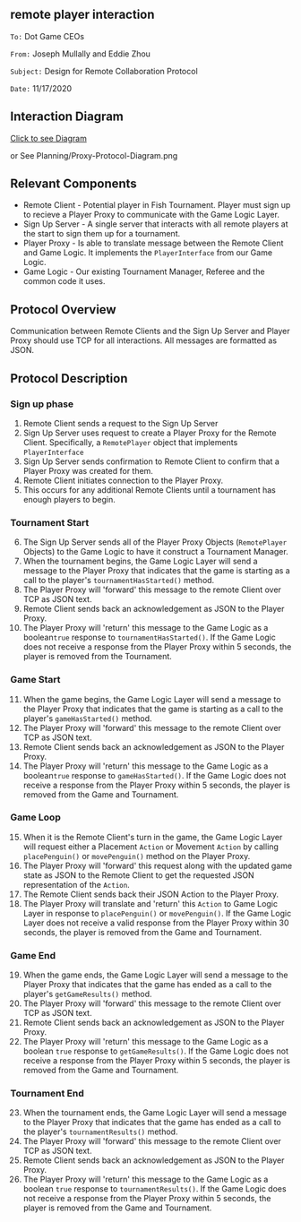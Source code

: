 ##  remote player interaction

`To:` Dot Game CEOs

`From:` Joseph Mullally and Eddie Zhou

`Subject:` Design for Remote Collaboration Protocol

`Date:` 11/17/2020

## Interaction Diagram

[Click to see Diagram](https://static.swimlanes.io/bedb407754938a885f3a109f51c8dc82.png)

or See Planning/Proxy-Protocol-Diagram.png

## Relevant Components

- Remote Client - Potential player in Fish Tournament. Player must sign up to recieve a Player Proxy to communicate with the Game Logic Layer.
- Sign Up Server - A single server that interacts with all remote players at the start to sign them up for a tournament.
- Player Proxy - Is able to translate message between the Remote Client and Game Logic. It implements the `PlayerInterface` from our Game Logic.
- Game Logic - Our existing Tournament Manager, Referee and the common code it uses.

## Protocol Overview

Communication between Remote Clients and the Sign Up Server and  Player Proxy should use TCP for all interactions. All messages are formatted as JSON.


## Protocol Description


### Sign up phase
1. Remote Client sends a request to the Sign Up Server
2. Sign Up Server uses request to create a Player Proxy for the Remote Client. Specifically, a `RemotePlayer` object that implements `PlayerInterface`
3. Sign Up Server sends confirmation to Remote Client to confirm that a Player Proxy was created for them.
4. Remote Client initiates connection to the Player Proxy.
5. This occurs for any additional Remote Clients until a tournament has enough players to begin.

### Tournament Start
6. The Sign Up Server sends all of the Player Proxy Objects (`RemotePlayer` Objects) to the Game Logic to have it construct a Tournament Manager.
7. When the tournament begins, the Game Logic Layer will send a message to the Player Proxy that indicates that the game is starting as a call to the player's `tournamentHasStarted()` method.
8. The Player Proxy will 'forward' this message to the remote Client over TCP as JSON text.
9. Remote Client sends back an acknowledgement as JSON to the Player Proxy. 
10. The Player Proxy will 'return' this message to the Game Logic as a boolean`true` response to `tournamentHasStarted()`. If the Game Logic does not receive a response from the Player Proxy within 5 seconds, the player is removed from the Tournament.

### Game Start
11. When the game begins, the Game Logic Layer will send a message to the Player Proxy that indicates that the game is starting as a call to the player's `gameHasStarted()` method.
12. The Player Proxy will 'forward' this message to the remote Client over TCP as JSON text.
13. Remote Client sends back an acknowledgement as JSON to the Player Proxy. 
14. The Player Proxy will 'return' this message to the Game Logic as a boolean`true` response to `gameHasStarted()`. If the Game Logic does not receive a response from the Player Proxy within 5 seconds, the player is removed from the Game and Tournament.

### Game Loop
15. When it is the Remote Client's turn in the game, the Game Logic Layer will request either a Placement `Action` or Movement `Action` by calling `placePenguin()` or `movePenguin()` method on the Player Proxy.
16. The Player Proxy will 'forward' this request along with the updated game state as JSON to the Remote Client to get the requested JSON representation of the `Action`.
17. The Remote Client sends back their JSON Action to the Player Proxy.
18. The Player Proxy will translate and 'return' this `Action` to Game Logic Layer in response to `placePenguin()` or `movePenguin()`. If the Game Logic Layer does not receive a valid response from the Player Proxy within 30 seconds, the player is removed from the Game and Tournament.

### Game End
19. When the game ends, the Game Logic Layer will send a message to the Player Proxy that indicates that the game has ended as a call to the player's `getGameResults()` method.
20. The Player Proxy will 'forward' this message to the remote Client over TCP as JSON text.
21. Remote Client sends back an acknowledgement as JSON to the Player Proxy. 
22. The Player Proxy will 'return' this message to the Game Logic as a boolean `true` response to `getGameResults()`. If the Game Logic does not receive a response from the Player Proxy within 5 seconds, the player is removed from the Game and Tournament.

### Tournament End
23. When the tournament ends, the Game Logic Layer will send a message to the Player Proxy that indicates that the game has ended as a call to the player's `tournamentResults()` method.
24. The Player Proxy will 'forward' this message to the remote Client over TCP as JSON text.
25. Remote Client sends back an acknowledgement as JSON to the Player Proxy.
26. The Player Proxy will 'return' this message to the Game Logic as a boolean `true` response to `tournamentResults()`. If the Game Logic does not receive a response from the Player Proxy within 5 seconds, the player is removed from the Game and Tournament.
